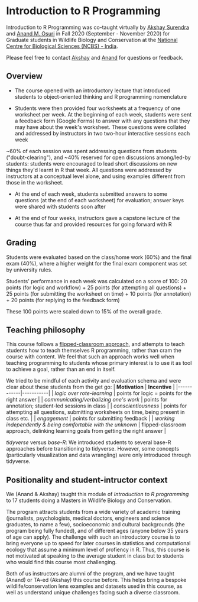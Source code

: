 # Introduction to R Programming

Introduction to R Programming was co-taught virtually by [Akshay Surendra](https://akshaysurendra.github.io/) and [Anand M. Osuri](https://www.ncf-india.org/author/675623/anand-osuri-2) in Fall 2020 (September - November 2020) for Graduate students in Wildlife Biology and Conservation at the [National Centre for Biological Sciences (NCBS) - India](https://www.ncbs.res.in/).

Please feel free to contact [Akshay](akshaysurendra1@gmail.com) and [Anand](aosuri@ncf-india.org) for questions or feedback.


## Overview

 - The course opened with an introductory lecture that introduced students to object-oriented thinking and R programming nomenclature

 - Students were then provided four worksheets at a frequency of one worksheet per week. At the beginning of each week, students were sent a feedback form (Google Forms) to answer with any questions that they may have about the week's worksheet. These questions were collated and addressed by instructors in two two-hour interactive sessions each week

~60% of each session was spent addressing questions from students ("doubt-clearing"), and ~40% reserved for open discussions among/led-by students: students were encouraged to lead short discussions on new things they'd learnt in R that week. All questions were addressed by instructors at a conceptual level alone, and using examples different from those in the worksheet.

 - At the end of each week, students submitted answers to some questions (at the end of each worksheet) for evaluation;  answer keys were shared with students soon after

 - At the end of four weeks, instructors gave a capstone lecture of the course thus far and provided resources for going forward with R

## Grading

Students were evaluated based on the class/home work (60%) and the final exam (40%), where a higher weight for the final exam component was set by university rules.

Students' performance in each week was calculated on a score of 100: 20 points (for logic and workflow) + 25 points (for attempting all questions) + 25 points (for submitting the worksheet on time) +  10 points (for annotation) + 20 points (for replying to the feedback form)

These 100 points were scaled down to 15% of the overall grade.

## Teaching philosophy

This course follows a [flipped-classroom approach](https://en.wikipedia.org/wiki/Flipped_classroom), and attempts to teach students how to teach themselves R programming, rather than cram the course with content. We feel that such an approach works well when teaching programming to students whose primary interest is to use it as tool to achieve a goal, rather than an end in itself.

We tried to be mindful of each activity and evaluation schema and were clear about these students from the get go:
| **Motivation** | **Incentive** |
|------------|-----------|
| *logic over rote-learning* | points for logic = points for the right answer |
| *communicating/verbalizing one's work* | points for annotation; student-led sessions in class |
| *conscientiousness* | points for attempting all questions, submitting worksheets on time, being present in class etc. |
| *engagement* | points for submitting feedback |
| *working independently \& being comfortable with the unknown* | flipped-classroom approach, delinking learning goals from getting the right answer |

*tidyverse* versus *base-R*: We introduced students to several base-R approaches before transitioning to tidyverse. However, some concepts (particularly visualization and data wrangling) were only introduced through tidyverse.

## Positionality and student-intructor context

We (Anand \& Akshay) taught this module of *Introduction to R programming* to 17 students doing a Masters in Wildlife Biology and Conservation.

The program attracts students from a wide variety of academic training (journalists, psychologists, medical doctors, engineers and science graduates, to name a few), socioeconomic and cultural backgrounds (the program being fully funded), and of different ages (anyone below 35 years of age can apply). The challenge with such an introductory course is to bring everyone up to speed for later courses in statistics and computational ecology that assume a minimum level of profiency in R. Thus, this course is not motivated at speaking to the average student in class but to students who would find this course most challenging.

Both of us instructors are alumni of the program, and we have taught (Anand) or TA-ed (Akshay) this course before. This helps bring a bespoke wildlife/conservation lens examples and datasets used in this course, as well as understand unique challenges facing such a diverse classroom.


